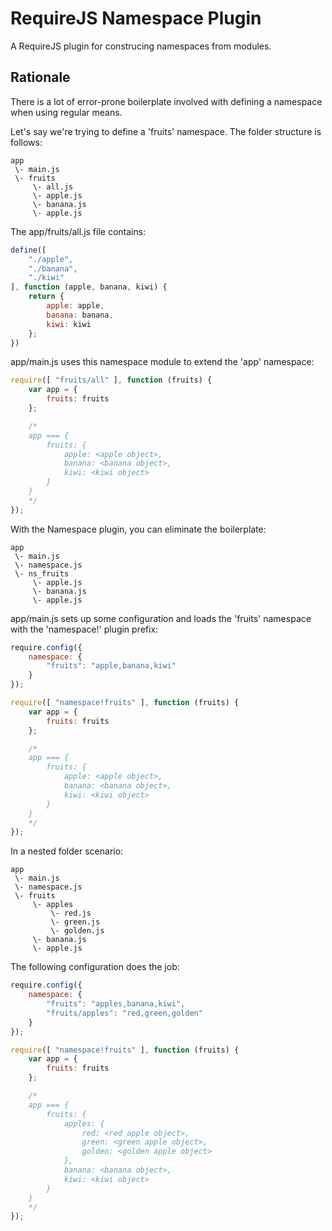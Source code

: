 # RequireJS Namespace Plugin
A RequireJS plugin for construcing namespaces from modules.

## Rationale

There is a lot of error-prone boilerplate involved with defining a namespace when using regular means.

Let's say we're trying to define a 'fruits' namespace. The folder structure is follows:

```
app
 \- main.js
 \- fruits
     \- all.js
     \- apple.js
     \- banana.js
     \- apple.js
```

The app/fruits/all.js file contains:

```js
define([
    "./apple",
    "./banana",
    "./kiwi"
], function (apple, banana, kiwi) {
    return {
        apple: apple,
        banana: banana,
        kiwi: kiwi
    };
})
```

app/main.js uses this namespace module to extend the 'app' namespace:

```js
require([ "fruits/all" ], function (fruits) {
    var app = {
        fruits: fruits
    };

    /*
    app === {
        fruits: {
            apple: <apple object>,
            banana: <banana object>,
            kiwi: <kiwi object>
        }
    }
    */
});
```

With the Namespace plugin, you can eliminate the boilerplate:

```
app
 \- main.js
 \- namespace.js
 \- ns_fruits
     \- apple.js
     \- banana.js
     \- apple.js
```

app/main.js sets up some configuration and loads the 'fruits' namespace with the 'namespace!' plugin prefix:

```js
require.config({
    namespace: {
        "fruits": "apple,banana,kiwi"
    }
});

require([ "namespace!fruits" ], function (fruits) {
    var app = {
        fruits: fruits
    };

    /*
    app === {
        fruits: {
            apple: <apple object>,
            banana: <banana object>,
            kiwi: <kiwi object>
        }
    }
    */
});
```

In a nested folder scenario:

```
app
 \- main.js
 \- namespace.js
 \- fruits
     \- apples
         \- red.js
         \- green.js
         \- golden.js
     \- banana.js
     \- apple.js
```

The following configuration does the job:

```js
require.config({
    namespace: {
        "fruits": "apples,banana,kiwi",
        "fruits/apples": "red,green,golden"
    }
});

require([ "namespace!fruits" ], function (fruits) {
    var app = {
        fruits: fruits
    };

    /*
    app === {
        fruits: {
            apples: {
                red: <red apple object>,
                green: <green apple object>,
                golden: <golden apple object>
            },
            banana: <banana object>,
            kiwi: <kiwi object>
        }
    }
    */
});
```
